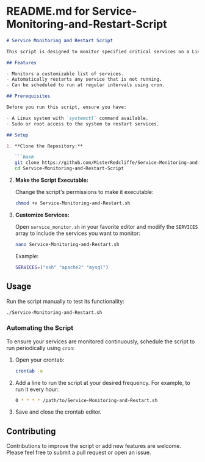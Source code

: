 # README.md for Service-Monitoring-and-Restart-Script

```markdown
# Service Monitoring and Restart Script

This script is designed to monitor specified critical services on a Linux system and restart them if they are found not to be running. It is particularly useful for ensuring essential services like SSH, Apache, and MySQL remain active, minimizing potential downtime.

## Features

- Monitors a customizable list of services.
- Automatically restarts any service that is not running.
- Can be scheduled to run at regular intervals using cron.

## Prerequisites

Before you run this script, ensure you have:

- A Linux system with `systemctl` command available.
- Sudo or root access to the system to restart services.

## Setup

1. **Clone the Repository:**

   ```bash
   git clone https://github.com/MisterRedcliffe/Service-Monitoring-and-Restart-Script.git
   cd Service-Monitoring-and-Restart-Script
   ```

2. **Make the Script Executable:**

   Change the script's permissions to make it executable:

   ```bash
   chmod +x Service-Monitoring-and-Restart.sh
   ```

3. **Customize Services:**

   Open `service_monitor.sh` in your favorite editor and modify the `SERVICES` array to include the services you want to monitor:

   ```bash
   nano Service-Monitoring-and-Restart.sh
   ```

   Example:
   ```bash
   SERVICES=("ssh" "apache2" "mysql")
   ```

## Usage

Run the script manually to test its functionality:

```bash
./Service-Monitoring-and-Restart.sh
```

### Automating the Script

To ensure your services are monitored continuously, schedule the script to run periodically using `cron`:

1. Open your crontab:

   ```bash
   crontab -e
   ```

2. Add a line to run the script at your desired frequency. For example, to run it every hour:

   ```bash
   0 * * * * /path/to/Service-Monitoring-and-Restart.sh
   ```

3. Save and close the crontab editor.

## Contributing

Contributions to improve the script or add new features are welcome. Please feel free to submit a pull request or open an issue.
